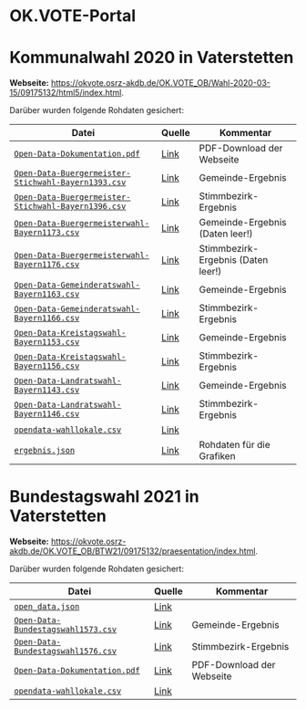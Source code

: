 # OK.VOTE-Portal

# Kommunalwahl 2020 in Vaterstetten

**Webseite:** https://okvote.osrz-akdb.de/OK.VOTE_OB/Wahl-2020-03-15/09175132/html5/index.html.

Darüber wurden folgende Rohdaten gesichert:

|Datei|Quelle|Kommentar
|-|-|-
[`Open-Data-Dokumentation.pdf`](../kommunalwahl2020/raw/Open-Data-Dokumentation.pdf)|[Link](https://okvote.osrz-akdb.de/OK.VOTE_OB/Wahl-2020-03-15/09175132/html5/OpenDataInfo.html)|PDF-Download der Webseite
[`Open-Data-Buergermeister-Stichwahl-Bayern1393.csv`](../kommunalwahl2020/raw/Open-Data-Buergermeister-Stichwahl-Bayern1393.csv)|[Link](https://okvote.osrz-akdb.de/OK.VOTE_OB/Wahl-2020-03-15/09175132/html5/Open-Data-Buergermeister-Stichwahl-Bayern1393.csv)|Gemeinde-Ergebnis
[`Open-Data-Buergermeister-Stichwahl-Bayern1396.csv`](../kommunalwahl2020/raw/Open-Data-Buergermeister-Stichwahl-Bayern1396.csv)|[Link](https://okvote.osrz-akdb.de/OK.VOTE_OB/Wahl-2020-03-15/09175132/html5/Open-Data-Buergermeister-Stichwahl-Bayern1396.csv)|Stimmbezirk-Ergebnis
[`Open-Data-Buergermeisterwahl-Bayern1173.csv`](../kommunalwahl2020/raw/Open-Data-Buergermeisterwahl-Bayern1173.csv)|[Link](https://okvote.osrz-akdb.de/OK.VOTE_OB/Wahl-2020-03-15/09175132/html5/Open-Data-Buergermeisterwahl-Bayern1173.csv)|Gemeinde-Ergebnis (Daten leer!)
[`Open-Data-Buergermeisterwahl-Bayern1176.csv`](../kommunalwahl2020/raw/Open-Data-Buergermeisterwahl-Bayern1176.csv)|[Link](https://okvote.osrz-akdb.de/OK.VOTE_OB/Wahl-2020-03-15/09175132/html5/Open-Data-Buergermeisterwahl-Bayern1176.csv)|Stimmbezirk-Ergebnis (Daten leer!)
[`Open-Data-Gemeinderatswahl-Bayern1163.csv`](../kommunalwahl2020/raw/Open-Data-Gemeinderatswahl-Bayern1163.csv)|[Link](https://okvote.osrz-akdb.de/OK.VOTE_OB/Wahl-2020-03-15/09175132/html5/Open-Data-Gemeinderatswahl-Bayern1163.csv)|Gemeinde-Ergebnis
[`Open-Data-Gemeinderatswahl-Bayern1166.csv`](../kommunalwahl2020/raw/Open-Data-Gemeinderatswahl-Bayern1166.csv)|[Link](https://okvote.osrz-akdb.de/OK.VOTE_OB/Wahl-2020-03-15/09175132/html5/Open-Data-Gemeinderatswahl-Bayern1166.csv)|Stimmbezirk-Ergebnis
[`Open-Data-Kreistagswahl-Bayern1153.csv`](../kommunalwahl2020/raw/Open-Data-Kreistagswahl-Bayern1153.csv)|[Link](https://okvote.osrz-akdb.de/OK.VOTE_OB/Wahl-2020-03-15/09175132/html5/Open-Data-Kreistagswahl-Bayern1153.csv)|Gemeinde-Ergebnis
[`Open-Data-Kreistagswahl-Bayern1156.csv`](../kommunalwahl2020/raw/Open-Data-Kreistagswahl-Bayern1156.csv)|[Link](https://okvote.osrz-akdb.de/OK.VOTE_OB/Wahl-2020-03-15/09175132/html5/Open-Data-Kreistagswahl-Bayern1156.csv)|Stimmbezirk-Ergebnis
[`Open-Data-Landratswahl-Bayern1143.csv`](../kommunalwahl2020/raw/Open-Data-Landratswahl-Bayern1143.csv)|[Link](https://okvote.osrz-akdb.de/OK.VOTE_OB/Wahl-2020-03-15/09175132/html5/Open-Data-Landratswahl-Bayern1143.csv)|Gemeinde-Ergebnis
[`Open-Data-Landratswahl-Bayern1146.csv`](../kommunalwahl2020/raw/Open-Data-Landratswahl-Bayern1146.csv)|[Link](https://okvote.osrz-akdb.de/OK.VOTE_OB/Wahl-2020-03-15/09175132/html5/Open-Data-Landratswahl-Bayern1146.csv)|Stimmbezirk-Ergebnis
[`opendata-wahllokale.csv`](../kommunalwahl2020/raw/opendata-wahllokale.csv)|[Link](https://okvote.osrz-akdb.de/OK.VOTE_OB/Wahl-2020-03-15/09175132/html5/opendata-wahllokale.csv)|
[`ergebnis.json`](../kommunalwahl2020/raw/ergebnis.json)|[Link](https://okvote.osrz-akdb.de/OK.VOTE_OB/Wahl-2020-03-15/09175132/ergebnis.json)|Rohdaten für die Grafiken


# Bundestagswahl 2021 in Vaterstetten

**Webseite:** https://okvote.osrz-akdb.de/OK.VOTE_OB/BTW21/09175132/praesentation/index.html.

Darüber wurden folgende Rohdaten gesichert:

|Datei|Quelle|Kommentar
|-|-|-
[`open_data.json`](../btw2021/raw/open_data.json)|[Link](https://okvote.osrz-akdb.de/OK.VOTE_OB/BTW21/09175132/api/praesentation/open_data.json)|
[`Open-Data-Bundestagswahl1573.csv`](../btw2021/raw/Open-Data-Bundestagswahl1573.csv)|[Link](https://okvote.osrz-akdb.de/OK.VOTE_OB/BTW21/09175132/praesentation/Open-Data-Bundestagswahl1573.csv?ts=1690019510401)|Gemeinde-Ergebnis
[`Open-Data-Bundestagswahl1576.csv`](../btw2021/raw/Open-Data-Bundestagswahl1576.csv)|[Link](https://okvote.osrz-akdb.de/OK.VOTE_OB/BTW21/09175132/praesentation/Open-Data-Bundestagswahl1576.csv?ts=1690019510401)|Stimmbezirk-Ergebnis
[`Open-Data-Dokumentation.pdf`](../btw2021/raw/Open-Data-Dokumentation.pdf)|[Link](https://okvote.osrz-akdb.de/OK.VOTE_OB/BTW21/09175132/praesentation/opendata.html)|PDF-Download der Webseite
[`opendata-wahllokale.csv`](../btw2021/raw/opendata-wahllokale.csv)|[Link](https://okvote.osrz-akdb.de/OK.VOTE_OB/BTW21/09175132/praesentation/opendata-wahllokale.csv)|

